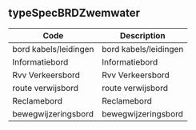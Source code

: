 ## typeSpecBRDZwemwater				
				
|	Code	|	Description	|
|	---	|	---	|
|	bord kabels/leidingen	|	bord kabels/leidingen	|
|	Informatiebord	|	Informatiebord	|
|	Rvv Verkeersbord	|	Rvv Verkeersbord	|
|	route verwijsbord	|	route verwijsbord	|
|	Reclamebord	|	Reclamebord	|
|	bewegwijzeringsbord	|	bewegwijzeringsbord	|
